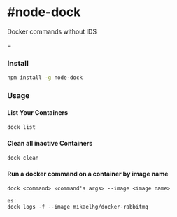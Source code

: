#node-dock
=
Docker commands without IDS

=

### Install

```bash
npm install -g node-dock
```

### Usage

#### List Your Containers

```bash
dock list
```

#### Clean all inactive Containers

```bash
dock clean
```

#### Run a docker command on a container by image name

```
dock <command> <command's args> --image <image name>

es:
dock logs -f --image mikaelhg/docker-rabbitmq
```